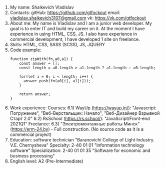 1. My name: Shaikevich Vladislav
2. Contacts: 
  gitHub: https://github.com/gtfockout
  email: vladislav.shaikevich3107@gmail.com
  vk: https://vk.com/gtfockout
3. About me:
  My name is Vladislav and I am a junior web developer. My goal is to enter IT and build my career on it. At the moment I have experience in using HTML, CSS, JS. I also have experience in commercial development, I have developed 1 site on freelance.
4. Skills: HTML, CSS, SASS (SCSS), JS, JQUERY
5. Code example: 
    ```
    function zipWith(fn,a0,a1) {
        const answer = [];
        const length = a0.length > a1.length ? a1.length : a0.length;
    
        for(let i = 0; i < length; i++) {
          answer.push(fn(a0[i], a1[i]));
        }
                              
        return answer;
    }
    ```  
6. Work experience:
  Courses:
  6.1) WayUp (https://wayup.in/): "Javascript: Погружение", "Веб-Верстальщик: Начало", "Веб-Дизайнер Взрывной Старт 2.0"
  6.2) RsSchool (https://rs.school/): "JavaScript/Front-end 2021Q1"
  Freelance:
  6.3) "Электромонтажные работы Минск" (https://erm-24.by) - Full construction. (No source code as it is a commercial project)
7. Education: software technician
  "Baranovichi College of Light Industry. V.E. Chernysheva" 
    Specialty: 2-40 01 01 "Information technology software"
    Specialization: 2-40 01 01 35 "Software for economic and business processing"
8. English level: A2 (Pre-Intermediate)
